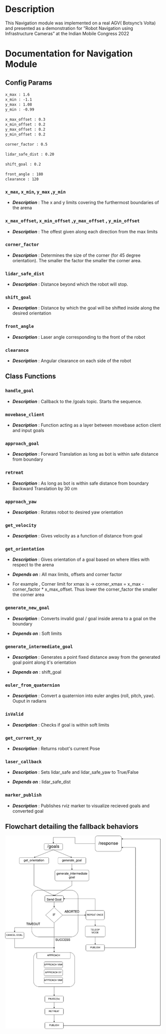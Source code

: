 # Description

This Navigation module was implemented on a real AGV( Botsync’s Volta) and presented as a demonstration for
”Robot Navigation using Infrastructure Cameras” at the Indian Mobile Congress 2022

# Documentation for Navigation Module

## Config Params 

```
x_max : 1.6
x_min : -1.1
y_max : 1.08
y_min : -0.99 

x_max_offset : 0.3
x_min_offset : 0.2
y_max_offset : 0.2
y_min_offset : 0.2

corner_factor : 0.5

lidar_safe_dist : 0.20

shift_goal : 0.2

front_angle : 180
clearance : 120

```
### **`x_max`**,  **`x_min`**, **`y_max`** ,**`y_min`**
- ***Description*** : The x and y limits covering the furthermost boundaries of the arena 

### **`x_max_offset`**, **`x_min_offset`** ,**`y_max_offset`** , **`y_min_offset`**
- ***Description*** : The offest given along each direction from the max limits

### **`corner_factor`**
- ***Description*** : Determines the size of the corner (for 45 degree orientation). The smaller the factor the smaller the corner area. 

### **`lidar_safe_dist`**
- ***Description*** : Distance beyond which the robot will stop.

### **`shift_goal`**
- ***Description*** : Distance by which the goal will be shifted inside along the desired orientation 

### **`front_angle`**
- ***Description*** : Laser angle corresponding to the front of the robot

### **`clearance`**
- ***Description*** : Angular clearance on each side of the robot




## Class Functions 

### **`handle_goal`**
- ***Description*** : Callback to the /goals topic. Starts the sequence.

### **`movebase_client`**
- ***Description*** : Function acting as a layer between movebase action client and input goals

### **`approach_goal`**
- ***Description*** : Forward Translation as long as bot is within safe distance from boundary 

### **`retreat`**
- ***Description*** : As long as bot is within safe distance from boundary Backward Translation by 30 cm

### **`approach_yaw`**
- ***Description*** : Rotates robot to desired yaw orientation

### **`get_velocity`**
- ***Description*** : Gives velocity as a function of distance from goal

### **`get_orientation`**
- ***Description*** : Gives orientation of a goal based on where itlies with respect to the arena

- ***Depends on*** : All max limits, offsets and corner factor

- For example , Corner limit for xmax is -> corner_xmax = x_max - corner_factor * x_max_offset. Thus lower the corner_factor the smaller the corner area

### **`generate_new_goal`**
- ***Description*** : Converts invalid goal / goal inside arena to a goal on the boundary

- ***Depends on*** : Soft limits

### **`generate_intermediate_goal`**
- ***Description*** : Generates a point fixed distance away from the generated goal point along it's orientation

- ***Depends on*** : shift_goal

### **`euler_from_quaternion`**
- ***Description*** : Convert a quaternion into euler angles (roll, pitch, yaw). Ouput in radians

### **`isValid`**
- ***Description*** : Checks if goal is within soft limits 

### **`get_current_xy`**
- ***Description*** : Returns robot's current Pose

### **`laser_callback`**
- ***Description*** : Sets lidar_safe and lidar_safe_yaw to True/False

- ***Depends on*** : lidar_safe_dist 

### **`marker_publish`**
- ***Description*** : Publishes rviz marker to visualize recieved goals and converted goal

## Flowchart detailing the fallback behaviors
![](tree.png)
